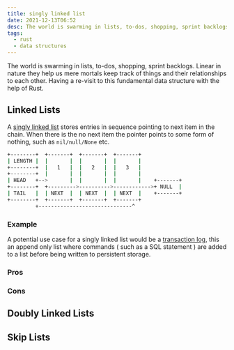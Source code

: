 ```yaml
---
title: singly linked list
date: 2021-12-13T06:52
desc: The world is swarming in lists, to-dos, shopping, sprint backlogs. Linear in nature they help us mere mortals keep track of things and their relationships to each other. Having a re-visit to this fundamental data structure with the help of Rust.
tags:
  - rust
  - data structures
---
```

The world is swarming in lists, to-dos, shopping, sprint backlogs. Linear in nature they help us mere mortals keep track of things and their relationships to each other. Having a re-visit to this fundamental data structure with the help of Rust.  

## Linked Lists

A [singly linked list](https://en.wikipedia.org/wiki/Linked_list#Singly_linked_list) stores entries in sequence pointing to next item in the chain. When there is the no next item the pointer points to some form of nothing, such as `nil/null/None` etc.

```bash
+--------+  +-------+  +-------+  +-------+
| LENGTH |  |       |  |       |  |       |
+--------+  |   1   |  |   2   |  |   3   |
+--------+  |       |  |       |  |       |
| HEAD   +-->       |  |       |  |       |    +-------+
+--------+  +--------->---------->------------>+ NULL  |
| TAIL   |  | NEXT  |  | NEXT  |  | NEXT  |    +-------+
+--------+  +-------+  +-------+  +-------+
         +------------------------------^

```

### Example
A potential use case for a singly linked list would be a [transaction log](https://en.wikipedia.org/wiki/Transaction_log), this an append only list where commands ( such as a SQL statement ) are added to a list before being written to persistent storage. 

### Pros

### Cons 

## Doubly Linked Lists


## Skip Lists